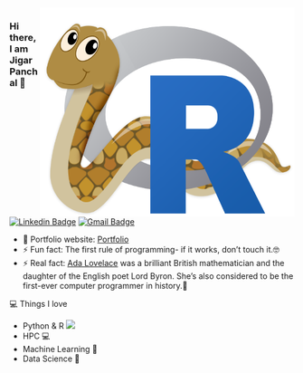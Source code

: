 <img align="right" src="https://github.com/ggarpanchal/ggarpanchal/blob/master/RandPython.png" alt="Coder GIF" width="450" height="370">

### Hi there, I am Jigar Panchal 👋
[![Linkedin Badge](https://img.shields.io/badge/-ggarpanchal-blue?style=flat-square&logo=Linkedin&logoColor=white&link=https://www.linkedin.com/in/ggarpanchal/)](https://www.linkedin.com/in/ggarpanchal/)
[![Gmail Badge](https://img.shields.io/badge/-ggarpanchal@gmail.com-c14438?style=flat-square&logo=Gmail&logoColor=white&link=mailto:panchal.jigar90@gmail.com)](mailto:panchal.jigar90@gmail.com) 

- 🎯 Portfolio website: [Portfolio](https://ggarpanchal.github.io/)
- ⚡ Fun fact: The first rule of programming- if it works, don’t touch it.🤓
- ⚡ Real fact: [Ada Lovelace](https://www.youtube.com/watch?v=J7ITqnEmf-g) was a brilliant British mathematician and the daughter of the English poet Lord Byron. She’s also considered to be the first-ever computer programmer in history.👩

💻 Things I love
- Python & R <img src="https://media.giphy.com/media/WUlplcMpOCEmTGBtBW/giphy.gif" width="30"> 
- HPC 💻
- Machine Learning 🧐
- Data Science 😬
